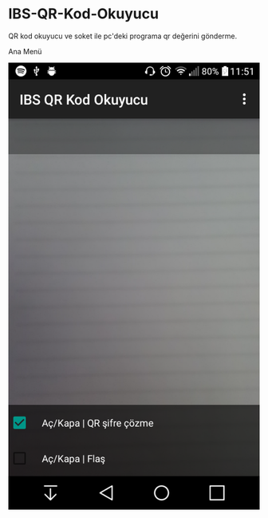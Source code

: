 # IBS-QR-Kod-Okuyucu
  QR kod okuyucu ve soket ile pc'deki programa qr değerini gönderme.
  
Ana Menü

![alt text](https://github.com/nrkdrk/IBS-QR-Kod-Okuyucu/blob/master/image/Screenshot_2018-01-18-11-51-13.png)
